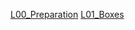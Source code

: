 [L00_Preparation](https://github.com/JirkaDellOro/EIA2-Inverted/wiki/L00_Preparation)
[L01_Boxes](https://github.com/JirkaDellOro/EIA2-Inverted/wiki/L01_Boxes)